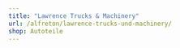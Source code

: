 ```yaml
---
title: "Lawrence Trucks & Machinery"
url: /alfreton/lawrence-trucks-und-machinery/
shop: Autoteile
---
```

